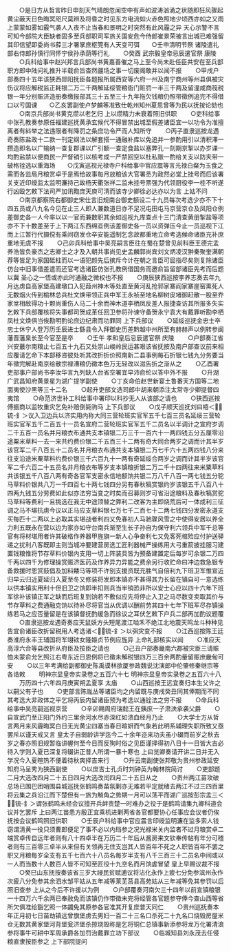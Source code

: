 <!-- { "loadSidebar": true } -->
　　○是日方从哲言昨日申刻天气晴朗忽闻空中有声如波涛汹涌之状随即狂风骤起黄尘蔽天日色晦冥咫尺莫辨及将昏之时见东方电流如火赤色照地少顷西亦如之又雨上蒙蒙如雾如霰气袭人入夜不止当春和景明之时突然有此风霾之异  天心示警不言可知今部院大臣缺者固多至兵部职司军旅关国安危今侍郎崔景荣被言出城已难强留其印信望即委尚书薛三才署掌庶枢筦有人天变可弭　　○壬申清明节祭  诸陵遣礼部右侍郎孙慎行同怀宁侯孙承荫等行礼
　　○癸酉  武宗毅皇帝忌辰遣官祭  康陵
　　○兵科给事中赵兴邦言兵部尚书黄嘉善催之马上至今尚未赴任臣共安在至兵部职方郎中陆问礼推升半载俞旨杳然疆场之事一切废阁敢并以闻不报
　　○甲戌户部奏四十五年该狭西郧阳抚臣各题报所属西安等六府一州及南宁商州等州县俱被灾伤议将应解税监正耗银二万二千两解延绥管粮衙门赃罚一半三千两及留潼咸商筏税银一年分别赈济造册奏缴报部其三十五至三十九年拖欠钱粮仍照带徵例追完不得借口以亏国课　　○乙亥罢副使卢梦麟等准致仕乾州知州夏思曾等为民以抚按论劾也
　　○南京兵部尚书黄克缵以老乞归  上以缵精力未衰着照旧供职
　　○吏科给事中张孔教奏参原任福建巡抚黄承玄候代不得冒禁出城至假差诸臣宜一以功令为准擅离者有紏举之法违限者有降罚之条庶功令严而人知所守
　　○丙子直隶巡按龙遇奇奏陈盐政十二款一刊定纲法以解套搭一通融补库以免追并一参酌用引以清积滞一攒造即名以广输纳一查复郡课以广引额一查定食盐以塞弊孔一刻期京掣以办岁课一均酌盐禁以便商民一严督销引以核考成一严禁回空以杜私贩一酌给关支以防夹带一破格铨选以重海场　　○戊寅巡视光禄寺户科给事中官应震等言光禄白粲为玉食之需而各监局月粮赏卓于是焉给故事每月放粮该大官署丞为政然必堂上挂号而后该署关支近印绶监太监明濂持己故杨天衢张祥二监未挂号票强为代领厨役李一桂不听遂行凶殴乞敕下法司严加讯鞫庶天庾可清而该寺少卿徐必达亦以为言  上姑不问
　　○南京都察院右都御史宋仕言旧规南台御史额设二十九员每次考选少亦不下十四五员或八九名今见在止三人即人兼数道日亦不足况屯田屯马京营京仓及凤阳仓例差御史各一人今率以以一官而兼数职其余如巡视九库查点十三门清查黄册掣盐等项亦不下十数差至于上下两江东西绵亘例该差御史各一员以资弹压今止一员巡视下江而上江暂行代摄傥有乘间窃发仓卒安能遥制乞念故都重地立命考选候命诸臣充补庶重地无虞不报
　　○己卯兵科给事中吴亮嗣言臣往在蜀在楚曾见前科臣王德完孟养浩皆负豪杰之志卿士之才及入朝共事尚见史孟麟郭尚宾刘文炳凌汉翀秦聚奎满朝荐等皆足为家国砥柱而以一语犯颜先后摈斥今计在朝之言臣可屈指尽矣则复除诸臣仿台中旧事借差遣而还官考选诸臣仿张孔教例借国务而邀俞旨留部诸臣先考而后题以冀  圣心之一悟或亦此时通融之微权也不报
　　○庚辰狭西巡按李养志奏去年九月达虏自高家堡高建墩口入犯葭州神木等处直至黄河乱抢郭家寨阎家寨崖窑熏死人无数烟火传到榆林总兵杜文焕带领正兵中军王永祯至地名柳树皮堵御赶散一股至乔家坌相敌得功十颗尚重伤人马二十余而神木道李栖凤反差人报捷查访其所报多失实乞敕下兵部覆核将失事都司贺成革任回卫参将孙谏守备贺永宁袁大有戴罪听勘李栖凤杜文焕俱当俟勘明酌论庶边纪肃而功罪同  上下兵部议
　　○延绥巡抚金忠士卒忠士休宁人登万历壬辰进士繇县令入拜御史历差黔越中州所至有赫赫声以例转参闽藩晋藩臬长至今官至是卒
　　○壬午  孝和皇后忌辰遣官祭  庆陵
　　○户部奏江省兴安蕞尔南粮止七百五十九石又处崇山峻岭民运甚艰该省抚按及南户部查议前来相应覆请乞命下本部移咨彼处听其改折折价照南新二县事例每石折银七钱九分务要当年徵完解赴南京给散宗禄漕粮仍徵本色万无轻改以滋告折之渐从之
　　○乙酉署吏部事户部尚书李汝华言九列缺人台省空署宜早沛俞纶以答中外不报
　　○升湖广武昌知府黄景星为湖广提学副使
　　○丁亥命伯赵世新宴土鲁番天方国等二地面夷使沙黑等三十二名
　　○起升吏部文选司郎中胡来朝添注太常寺少卿提督四夷馆
　　○命范济世补工科给事中署印以科抄无人从该部之请也
　　○狭西巡按傅振商以监牧重灾乞免补赔倒毙驹马  上下兵部议
　　○戊子顺天巡抚刘曰梧＜锍-釒＞议入卫边兵以济实用内称大同三营轮班实官军五千七百三员名延绥三营轮班实官军五千二百五十一员名宣府二营轮班实官军五千二员名以半调计之宣府岁调二千五百一员名并月粮衣布通共支本镇银二万三千一百六十一两四钱五分五厘零沿途粟米草料一去一来共约费价银二千五百三十二两有奇大同合两岁之调而计其半岁该官军二千八百五十二员名并月粮衣布通共支本镇银二万七千六十五两四钱八分来往支沿途米粟草料约费价银三千六百九十一两有奇延绥合两岁之调而计其半岁该官军二千六百二十五员名并月粮衣布等岁支本镇粮折银二万二千十四两往来米粟草料共该银五千八百八两有奇各官军支密永信地额饷共银二万八千八百一两七钱五分驼马草料价银共八万一千四百七十两七钱四分另有春秋犒赏银约岁该银五千八百八十四两九钱五分劳费如此似亦法穷当变之时矣而召募则岁可省沿途粮料及春秋犒赏驼马草料等费利一且挑选在我无中途顶替之弊利二改客为主即烧荒后可一体成利三征调之马不堪抗虏今议以正马应支草料银七万七千二百七十二两七钱四分发密永道支买每匹十二两以上必取其实堪战者利四又免春初人马驰骤风雪之中使得安居以养全力利五既永在营以边为家亦如守台南兵渐至生长子孙自为保守利六领兵中军千总等官有将材堪用者许其破格作养器甲旌旗一新人心争奋利七又免客死棺殓应付护送驿递之扰利八客既即主则当城冲要建营房选工匠利器械严操练用大弓重箭披挂服习建置钱粮惟将节存草料价银内支用一切上阵装具皆为预备建置定后每岁可余银二万四千两以四千为修理操赏赈济医药及作养异力异能之费余另行收贮命曰冲边救急银专备救援时恩赏鼓倡及加料餧马等项不许别支援资既充胜气自倍利九下班卫军惟宣近归早云归近夏延归入夏至冬又修装将发即本镇亦不甚得其力长留在镇自可一意选练以供本镇实用利十但旧卫之饷即半扣则兵当半销恐非所以安士心应以四十六年下班军徐补该镇正军之缺而后班复到饷若不敷似应先将停止入卫之马尽数变卖取其价与节存草料之费通融克饷以待补尽将官当从优调以酬前劳其四十七年下班军尽存镇操练若马之应否量留是在该镇督抚酌缓急而徐议之耳伏乞敕下户兵二部再加酌议题覆
　　○直隶巡按龙遇奇奏应天鼠妖方头短尾渡江啮禾不绝江北地震天鸣龙斗种种见告宜俞诸臣改折留税用人考选诸＜锍-釒＞以弭灾变不报
　　○江西巡按陈王廷奏淮府永丰王辅国将军翊铉女隆姬贞节例应旌异  上命礼部核实以闻
　　○准应天高淳六合等县改折从府臣及按臣之请也
　　○己丑户部奏畿南六郡被灾臣三请赈恤未蒙俞允乞照江右粤东近日恩例将已徵未解税银四万三百余两酌量留赈庶畿甸可安
　　○以三年考满给副都御史陈禹谟林欲厦参政魏说沈演郎中伦肇修秦继宗等各诰敕
　　明神宗显皇帝实录卷之五百六十七
明神宗显皇帝实录卷之五百六十八
　　万历四十六年四月庚寅朔孟夏享  太庙
　　○山西巡按王远宜奏归本生父许之以嗣父有子也
　　○吏部言陈胤丛等诸臣均之内留既与庚戌癸丑同其俸期而不同其考选大非政体之平乞将丙辰内留诸臣预为考选以通铨法之穷不报
　　○命兵科给事中吴亮嗣巡视京营
　　○辛卯赐周府瑞懿王在銕庶一子肃泱承袭父爵
　　○自宣武门至正阳门外约三里余河水尽赤深红如溃血经月乃止
　　○大学士方从哲言两月来风霾晦冥白日无光黄尘四塞当春日暄妍而气象若此明系辅理失职所致又亟罢斥以谨天戒又言  皇太子自弱龄讲学迄今二十余年迩来功夫虽小辍而前岁之秋去岁之春亦照旧规暂临讲幄何至今日而反狥时俗之见臣谨择得初八日十一日皆大吉必待入学则入夏已深复将辍讲正昔人所谓一暴十寒也  上曰览卿奏请开讲二日并无入学况今入夏暄热不便着待秋爽择吉来行
　　○升云南副使张邦敬为贵州参政延安知府马呈秀为狭西副使
　　○以庶吉士孔贞时刘钟英为翰林院简讨
　　○吏部题二月大选改四月二十五日四月大选改闰四月二十五日从之
　　○贵州两江苗攻破总场已围巴团哨围县城巡抚张鹤鸣奏苗氛剿亦无难若平定就绪去两江不过三四百里将云集之兵沿江而下楚但有一旅为觭角之势期一月可以荡平而湖广巡按彭宗孟三＜锍-釒＞谓张鹤鸣未经会议擅开兵衅责楚一时难办之役于是鹤鸣请集九卿科道会议并乞罢斥  上曰两江苗患方殷正宜乘机进剿两省各官都要协心任事应会议者仍俟抚按会议鹤鸣照旧供职
　　○壬辰户科给事中官应震言印绶监明濂在监多索人钱窃谓清黄一役只须曹郎便足了事不必以内珰参之况光禄米关内监者不过月粮赏卓二端赏卓传自远年者则有八十四卓半在万历二十年后从酱房来文钦奉传帖有年分可稽者则有三百零三卓半从来但有关领再无住支岂其人皆百年不死之人职皆百年不罢之职又月粮每岁全支有五千七百六十八员名每岁半支有八千三百三十二员名中间或以一人而当数十人数百人皆不可知至匠役十九空名而月饷虗冒望  皇上早赐议裁不报
　　○癸巳山东抚按奏该省三岁大祲民贫赋逋议将沾化永作上疲七分免参滨州永作次疲八分免参其余泗水邹平姑从五年减等莱芜莒县高苑姑从三年减等免其参罚以后照旧查参  上从之今后不许援以为例
　　○户部覆奏河南欠三十四年以前宣镇粮银一十四万六千余两已奉赦免而该镇仍作带徵未完将经管各官题参夺俸今查山西等省所欠俱准给豁乞照一体蠲免其原参各官准其开复庶普天同仁
　　○贵州巡抚奏本年正月初七日苗劫镇远曾旗堡虏去男妇一百二十三名口杀死二十九名口烧毁房屋米仓无数其黄家堡河背堡瓮济堡杀掠烧毁称是乞将铜仁总镇事新添参将龙万化署清浪参将事牛可耕中军周承爵各加罚治戴罪立功下部议
　　○临城知县刘永茂去任侵粮直隶按臣参之  上下部院提问

